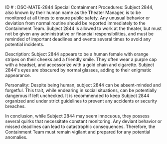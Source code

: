 ID # : DSC-MATE-2844
Special Containment Procedures:
Subject 2844, also known by their human name as the Theater Manager, is to be monitored at all times to ensure public safety. Any unusual behavior or deviation from normal routine should be reported immediately to the Containment Team. Subject 2844 is allowed to work at the theater, but must not be given any administrative or financial responsibilities, and must be reminded of important deadlines and events several times to avoid any potential incidents.

Description:
Subject 2844 appears to be a human female with orange stripes on their cheeks and a friendly smile. They often wear a purple cap with a headset, and accessorize with a gold chain and cigarette. Subject 2844's eyes are obscured by normal glasses, adding to their enigmatic appearance.

Personality:
Despite being human, subject 2844 can be absent-minded and forgetful. This trait, while endearing in social situations, can be potentially dangerous if left unchecked. It is recommended to keep Subject 2844 organized and under strict guidelines to prevent any accidents or security breaches.

In conclusion, while Subject 2844 may seem innocuous, they possess several quirks that necessitate constant monitoring. Any deviant behavior or missed deadlines can lead to catastrophic consequences. Therefore, the Containment Team must remain vigilant and prepared for any potential anomalies.